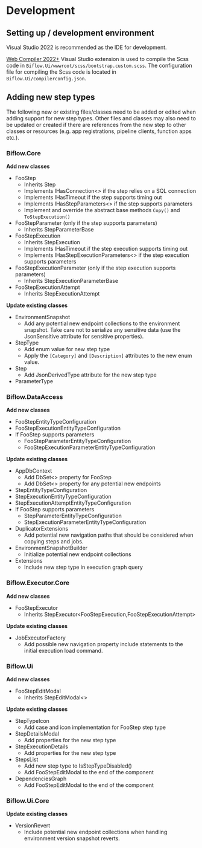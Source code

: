 # Development

## Setting up / development environment

Visual Studio 2022 is recommended as the IDE for development.

<a href="https://marketplace.visualstudio.com/items?itemName=Failwyn.WebCompiler64">Web Compiler 2022+</a> Visual Studio extension is used to compile the Scss code in `Biflow.Ui/wwwroot/scss/bootstrap.custom.scss`. The configuration file for compiling the Scss code is located in `Biflow.Ui/compilerconfig.json`.

## Adding new step types

The following new or existing files/classes need to be added or edited when adding support for new step types. Other files and classes may also need to be updated or created if there are references from the new step to other classes or resources (e.g. app registrations, pipeline clients, function apps etc.).

### Biflow.Core

**Add new classes**

- FooStep
  - Inherits Step
  - Implements IHasConnection<> if the step relies on a SQL connection
  - Implements IHasTimeout if the step supports timing out
  - Implements IHasStepParameters<> if the step supports parameters
  - Implement and override the abstract base methods `Copy()` and `ToStepExecution()`
- FooStepParameter (only if the step supports parameters)
  - Inherits StepParameterBase
- FooStepExecution
  - Inherits StepExecution
  - Implements IHasTimeout if the step execution supports timing out
  - Implements IHasStepExecutionParameters<> if the step execution supports parameters
- FooStepExecutionParameter (only if the step execution supports parameters)
  - Inherits StepExecutionParameterBase
- FooStepExecutionAttempt
  - Inherits StepExecutionAttempt

**Update existing classes**

- EnvironmentSnapshot
  - Add any potential new endpoint collections to the environment snapshot. Take care not to serialize any sensitive data (use the JsonSensitive attribute for sensitive properties).
- StepType
  - Add enum value for new step type
  - Apply the `[Category]` and `[Description]` attributes to the new enum value.
- Step
  - Add JsonDerivedType attribute for the new step type
- ParameterType

### Biflow.DataAccess

**Add new classes**

- FooStepEntityTypeConfiguration
- FooStepExecutionEntityTypeConfiguration
- If FooStep supports parameters
  - FooStepParameterEntityTypeConfiguration
  - FooStepExecutionParameterEntityTypeConfiguration

**Update existing classes**

- AppDbContext
  - Add DbSet<> property for FooStep
  - Add DbSet<> property for any potential new endpoints
- StepEntityTypeConfiguration
- StepExecutionEntityTypeConfiguration
- StepExecutionAttemptEntityTypeConfiguration
- If FooStep supports parameters
  - StepParameterEntityTypeConfiguration
  - StepExecutionParameterEntityTypeConfiguration
- DuplicatorExtensions
    - Add potential new navigation paths that should be considered when copying steps and jobs.
- EnvironmentSnapshotBuilder
  - Initialize potential new endpoint collections
- Extensions
  - Include new step type in execution graph query

### Biflow.Executor.Core

**Add new classes**

- FooStepExecutor
  - Inherits StepExecutor<FooStepExecution,FooStepExecutionAttempt>

**Update existing classes**

- JobExecutorFactory
  - Add possible new navigation property include statements to the initial execution load command.

### Biflow.Ui

**Add new classes**

- FooStepEditModal
  - Inherits StepEditModal<>

**Update existing classes**

- StepTypeIcon
  - Add case and icon implementation for FooStep step type
- StepDetailsModal
  - Add properties for the new step type
- StepExecutionDetails
  - Add properties for the new step type
- StepsList
  - Add new step type to IsStepTypeDisabled()
  - Add FooStepEditModal to the end of the component
- DependenciesGraph
  - Add FooStepEditModal to the end of the component

### Biflow.Ui.Core

**Update existing classes**

- VersionRevert
  - Include potential new endpoint collections when handling environment version snapshot reverts.